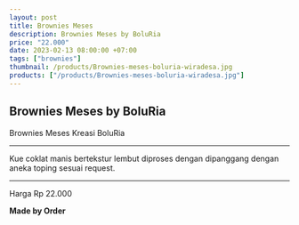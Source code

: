 ```yaml
---
layout: post
title: Brownies Meses
description: Brownies Meses by BoluRia
price: "22.000"
date: 2023-02-13 08:00:00 +07:00
tags: ["brownies"]
thumbnail: /products/Brownies-meses-boluria-wiradesa.jpg
products: ["/products/Brownies-meses-boluria-wiradesa.jpg"]
---
```


## Brownies Meses by BoluRia ##

Brownies Meses Kreasi BoluRia

---

Kue coklat manis bertekstur lembut diproses dengan dipanggang dengan aneka toping sesuai request.

---

Harga Rp 22.000

**Made by Order**
